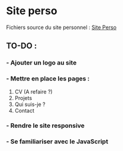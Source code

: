# Site perso

Fichiers source du site personnel : [Site Perso](http://batiste-laloi.com/)

## TO-DO : 

### - Ajouter un logo au site

### - Mettre en place les pages : 

1. CV (A refaire ?)
2. Projets
3. Qui suis-je ?
4. Contact

### - Rendre le site responsive

### - Se familiariser avec le JavaScript


